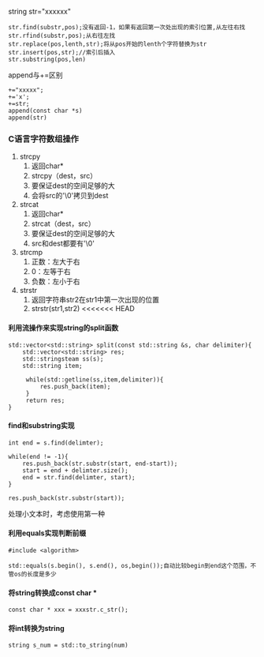 
string str="xxxxxx"
```
str.find(substr,pos);没有返回-1，如果有返回第一次处出现的索引位置,从左往右找
str.rfind(substr,pos);从右往左找
str.replace(pos,lenth,str);将从pos开始的lenth个字符替换为str
str.insert(pos,str);//索引后插入
str.substring(pos,len)
```
append与+=区别
```
+="xxxxx";
+='x';
+=str;
append(const char *s)
append(str)
```
### C语言字符数组操作
1. strcpy
	1. 返回char*
	2. strcpy（dest，src）
	3. 要保证dest的空间足够的大
	4. 会将src的'\\0'拷贝到dest
2. strcat
	1. 返回char*
	2. strcat（dest，src）
	3. 要保证dest的空间足够的大
	4. src和dest都要有'\\0'
3. strcmp
	1. 正数：左大于右
	2. 0：左等于右
	3. 负数：左小于右
4. strstr
	1. 返回字符串str2在str1中第一次出现的位置
	2. strstr(str1,str2)
<<<<<<< HEAD


#### 利用流操作来实现string的split函数

```
std::vector<std::string> split(const std::string &s, char delimiter){
	std::vector<std::string> res;
	std::stringsteam ss(s);
	std::string item;

	 while(std::getline(ss,item,delimiter)){
		 res.push_back(item);
	 }
	 return res;
}
```

#### find和substring实现
```
int end = s.find(delimter);

while(end != -1){
	res.push_back(str.substr(start, end-start));
	start = end + delimter.size();
	end = str.find(delimter, start);
}

res.push_back(str.substr(start));
```
处理小文本时，考虑使用第一种

#### 利用equals实现判断前缀
```
#include <algorithm>

std::equals(s.begin(), s.end(), os,begin());自动比较begin到end这个范围，不管os的长度是多少
```

#### 将string转换成const char *
```
const char * xxx = xxxstr.c_str();
```

#### 将int转换为string
```
string s_num = std::to_string(num)
```

